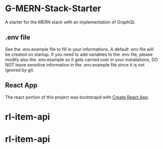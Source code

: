 # G-MERN-Stack-Starter

A starter for the MERN stack with an implementation of GraphQL

## .env file

See the .env.example file to fill in your informations. A default .env file will be created on startup. If you need to add variables to the .env file, please modify also the .env.example so it gets carried over in your installations, DO NOT leave sensitive information in the .env.example file since it is not ignored by git.

## React App

The react portion of this project was bootstrapd with [Create React App](https://github.com/facebook/create-react-app).
# rl-item-api
# rl-item-api
